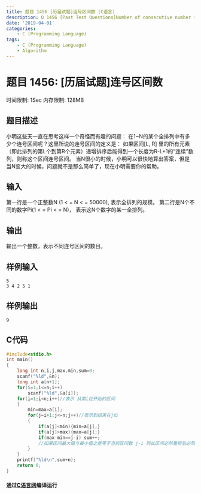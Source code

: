 ```yaml
---
title: 题目 1456 [历届试题]连号区间数 (C语言)
description: Q 1456 [Past Test Questions]Number of consecutive number intervals (C Language)
date: '2019-04-01'
categories:
    - C (Programming Language)
tags:
    - C (Programming Language)
    - Algorithm
---
```


# 题目 1456: \[历届试题\]连号区间数
时间限制: 1Sec 内存限制: 128MB
## 题目描述
小明这些天一直在思考这样一个奇怪而有趣的问题：
在1~N的某个全排列中有多少个连号区间呢？这里所说的连号区间的定义是：
如果区间[L,  R]  里的所有元素（即此排列的第L个到第R个元素）递增排序后能得到一个长度为R-L+1的“连续”数列，则称这个区间连号区间。
当N很小的时候，小明可以很快地算出答案，但是当N变大的时候，问题就不是那么简单了，现在小明需要你的帮助。
## 输入
第一行是一个正整数N  (1  < =  N  < =  50000),  表示全排列的规模。 
第二行是N个不同的数字Pi(1  < =  Pi  < =  N)，  表示这N个数字的某一全排列。
## 输出
输出一个整数，表示不同连号区间的数目。
## 样例输入
```
5
3 4 2 5 1
```
## 样例输出
```
9
```
## C代码
```c
#include<stdio.h>
int main()
{
	long int n,i,j,max,min,sum=0;
	scanf("%ld",&n);
	long int a[n+1];    
	for(i=1;i<=n;i++)
		scanf("%ld",&a[i]);
	for(i=1;i<n;i++)//表示 从第i位开始的区间 
	{
		min=max=a[i];
		for(j=i+1;j<=n;j++)//表示到结束在j位
		{    
    		if(a[j]<min){min=a[j];}
    		if(a[j]>max){max=a[j];}
			if(max-min==j-i) sum++; 
			//如果区间最大值与最小值之差等于当前区间数 j-i 则此区间必然重排后必然连续 
		}
	}
	printf("%ld\n",sum+n);
	return 0;
}
```
#### 通过[C语言网](https://www.dotcpp.com/)编译运行